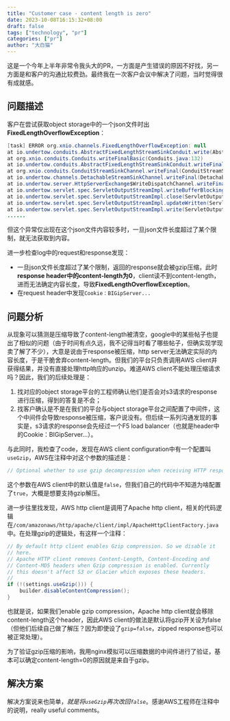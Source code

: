 ```yaml
---
title: "Customer case - content length is zero"
date: 2023-10-08T16:15:32+08:00
draft: false
tags: ["technology", "pr"]
categories: ["pr"]
author: "大白猫"
---
```


这是一个今年上半年非常令我头大的PR，一方面是产生错误的原因不好找，另一方面是和客户的沟通比较费劲。最终我在一次客户会议中解决了问题，当时觉得很有成就感。

## 问题描述

客户在尝试获取object storage中的一个json文件时出**FixedLengthOverflowException**：
```java
[task] ERROR org.xnio.channels.FixedLengthOverflowException: null
at io.undertow.conduits.AbstractFixedLengthStreamSinkConduit.write(AbstractFixedLengthStreamSinkConduit.java:100)
at org.xnio.conduits.Conduits.writeFinalBasic(Conduits.java:132)
at io.undertow.conduits.AbstractFixedLengthStreamSinkConduit.writeFinal(AbstractFixedLengthStreamSinkConduit.java:175)
at org.xnio.conduits.ConduitStreamSinkChannel.writeFinal(ConduitStreamSinkChannel.java:104)
at io.undertow.channels.DetachableStreamSinkChannel.writeFinal(DetachableStreamSinkChannel.java:195)
at io.undertow.server.HttpServerExchange$WriteDispatchChannel.writeFinal(HttpServerExchange.java:2171)
at io.undertow.servlet.spec.ServletOutputStreamImpl.writeBufferBlocking(ServletOutputStreamImpl.java:582)
at io.undertow.servlet.spec.ServletOutputStreamImpl.close(ServletOutputStreamImpl.java:617)
at io.undertow.servlet.spec.ServletOutputStreamImpl.updateWritten(ServletOutputStreamImpl.java:373)
at io.undertow.servlet.spec.ServletOutputStreamImpl.write(ServletOutputStreamImpl.java:155)
......
```

但这个异常仅出现在这个json文件内容较多时，一旦json文件长度超过了某个限制，就无法获取到内容。

进一步检查log中的request和response发现：

* 一旦json文件长度超过了某个限制，返回的response就会被gzip压缩，此时**response header中的content-length为0**，client读不到content-length，进而无法确定内容长度，导致**FixedLengthOverflowException**。
* 在request header中发现`Cookie：BIGipServer...`

## 问题分析

从现象可以猜测是压缩导致了content-length被清空，google中的某些帖子也提出了相似的问题（由于时间有点久远，我不记得当时看了哪些帖子，但确实现学现卖了解了不少），大意是说由于response被压缩，http server无法确定实际的内容长度，于是干脆舍弃content-length。但我们的平台只负责调用AWS client并获得结果，并没有直接处理http响应的unzip。难道AWS client不能处理压缩请求吗？因此，我们的后续处理是：

1. 找对应的object storage平台的工程师确认他们是否会对s3请求的response进行压缩，得到的答复是不会；
2. 找客户确认是不是在我们的平台与object storage平台之间配置了中间件，这个中间件会导致response被压缩，客户说没有。但后续一系列沟通发现的事实是，s3请求的response会先经过一个F5 load balancer（也就是header中的Cookie：BIGipServer...）。

与此同时，我检查了code，发现在AWS client configuration中有一个配置叫`useGzip`，AWS在注释中对这个参数的描述是：

```java
// Optional whether to use gzip decompression when receiving HTTP responses.
```

这个参数在AWS client中的默认值是`false`，但我们自己的代码中不知道为啥配置了`true`，大概是想要支持gzip解压。

进一步往里找发现，AWS http client是调用了Apache http client，相关的代码逻辑在`/com/amazonaws/http/apache/client/impl/ApacheHttpClientFactory.java`中。在处理gzip的逻辑处，有这样一个注释：

```java
// By default http client enables Gzip compression. So we disable it
// here.
// Apache HTTP client removes Content-Length, Content-Encoding and
// Content-MD5 headers when Gzip compression is enabled. Currently
// this doesn't affect S3 or Glacier which exposes these headers.
//
if (!(settings.useGzip())) {
    builder.disableContentCompression();
}
```

也就是说，如果我们enable gzip compression，Apache http client就会移除content-length这个header，因此AWS client的做法是默认将gzip开关设为false（但他们后续自己做了解压？因为即使设了`gzip=false`，zipped response也可以被正常处理）。

为了验证gzip压缩的影响，我用nginx模拟可以压缩数据的中间件进行了验证，基本可以确定content-length=0的原因就是来自于gzip。

## 解决方案

解决方案说来也简单，*就是将`useGzip`再次改回`false`*。感谢AWS工程师在注释中的说明，really useful comments。
